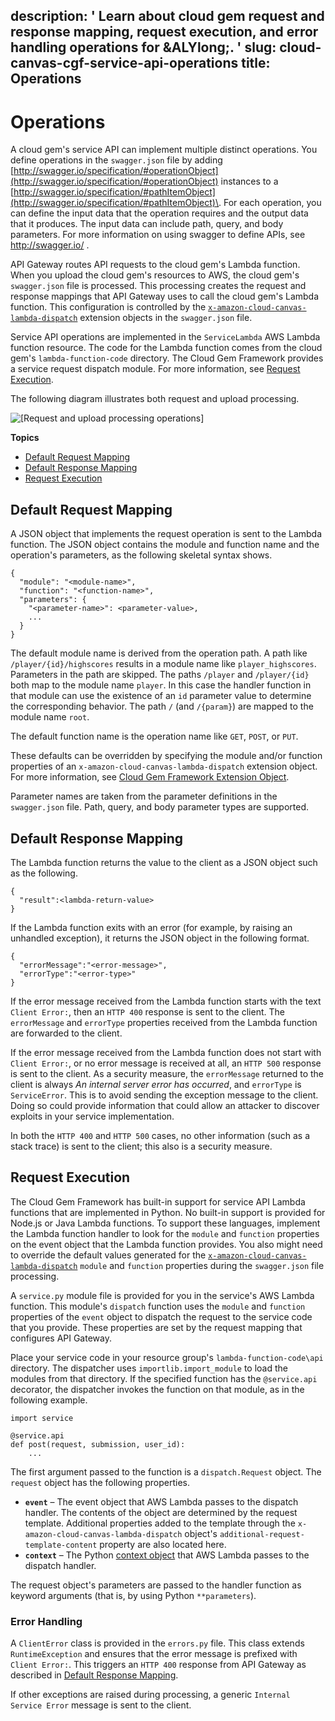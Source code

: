 description: ' Learn about cloud gem request and response mapping, request execution,
  and error handling operations for &ALYlong;. '
slug: cloud-canvas-cgf-service-api-operations
title: Operations
---
# Operations<a name="cloud-canvas-cgf-service-api-operations"></a>

A cloud gem's service API can implement multiple distinct operations\. You define operations in the `swagger.json` file by adding [http://swagger.io/specification/#operationObject](http://swagger.io/specification/#operationObject) instances to a [http://swagger.io/specification/#pathItemObject](http://swagger.io/specification/#pathItemObject)\. For each operation, you can define the input data that the operation requires and the output data that it produces\. The input data can include path, query, and body parameters\. For more information on using swagger to define APIs, see [http://swagger\.io/](http://swagger.io/) \.

API Gateway routes API requests to the cloud gem's Lambda function\. When you upload the cloud gem's resources to AWS, the cloud gem's `swagger.json` file is processed\. This processing creates the request and response mappings that API Gateway uses to call the cloud gem's Lambda function\. This configuration is controlled by the [`x-amazon-cloud-canvas-lambda-dispatch`](cloud-canvas-cgf-service-api-cgf-extension-object.md) extension objects in the `swagger.json` file\.

Service API operations are implemented in the `ServiceLambda` AWS Lambda function resource\. The code for the Lambda function comes from the cloud gem's `lambda-function-code` directory\. The Cloud Gem Framework provides a service request dispatch module\. For more information, see [Request Execution](#cloud-canvas-cgf-service-api-operations-request-execution)\.

The following diagram illustrates both request and upload processing\.

![\[Request and upload processing operations\]](/images/cloud_canvas/cloud-canvas-cgf-service-api-2.png)

**Topics**
+ [Default Request Mapping](#cloud-canvas-cgf-service-api-operations-default-request-mapping)
+ [Default Response Mapping](#cloud-canvas-cgf-service-api-operations-default-response-mapping)
+ [Request Execution](#cloud-canvas-cgf-service-api-operations-request-execution)

## Default Request Mapping<a name="cloud-canvas-cgf-service-api-operations-default-request-mapping"></a>

A JSON object that implements the request operation is sent to the Lambda function\. The JSON object contains the module and function name and the operation's parameters, as the following skeletal syntax shows\.

```
{
  "module": "<module-name>",
  "function": "<function-name>",
  "parameters": {
    "<parameter-name>": <parameter-value>,
    ...
  }
}
```

The default module name is derived from the operation path\. A path like `/player/{id}/highscores` results in a module name like `player_highscores`\. Parameters in the path are skipped\. The paths `/player` and `/player/{id}` both map to the module name `player`\. In this case the handler function in that module can use the existence of an `id` parameter value to determine the corresponding behavior\. The path `/` \(and `/{param}`\) are mapped to the module name `root`\.

The default function name is the operation name like `GET`, `POST`, or `PUT`\.

These defaults can be overridden by specifying the module and/or function properties of an `x-amazon-cloud-canvas-lambda-dispatch` extension object\. For more information, see [Cloud Gem Framework Extension Object](cloud-canvas-cgf-service-api-cgf-extension-object.md)\.

Parameter names are taken from the parameter definitions in the `swagger.json` file\. Path, query, and body parameter types are supported\.

## Default Response Mapping<a name="cloud-canvas-cgf-service-api-operations-default-response-mapping"></a>

The Lambda function returns the value to the client as a JSON object such as the following\.

```
{
  "result":<lambda-return-value>
}
```

If the Lambda function exits with an error \(for example, by raising an unhandled exception\), it returns the JSON object in the following format\.

```
{
  "errorMessage":"<error-message>",
  "errorType":"<error-type>"
}
```

If the error message received from the Lambda function starts with the text `Client Error:`, then an `HTTP 400` response is sent to the client\. The `errorMessage` and `errorType` properties received from the Lambda function are forwarded to the client\.

If the error message received from the Lambda function does not start with `Client Error:`, or no error message is received at all, an `HTTP 500` response is sent to the client\. As a security measure, the `errorMessage` returned to the client is always *An internal server error has occurred*, and `errorType` is `ServiceError`\. This is to avoid sending the exception message to the client\. Doing so could provide information that could allow an attacker to discover exploits in your service implementation\.

In both the `HTTP 400` and `HTTP 500` cases, no other information \(such as a stack trace\) is sent to the client; this also is a security measure\.

## Request Execution<a name="cloud-canvas-cgf-service-api-operations-request-execution"></a>

The Cloud Gem Framework has built\-in support for service API Lambda functions that are implemented in Python\. No built\-in support is provided for Node\.js or Java Lambda functions\. To support these languages, implement the Lambda function handler to look for the `module` and `function` properties on the event object that the Lambda function provides\. You also might need to override the default values generated for the [`x-amazon-cloud-canvas-lambda-dispatch`](cloud-canvas-cgf-service-api-cgf-extension-object.md) `module` and `function` properties during the `swagger.json` file processing\.

A `service.py` module file is provided for you in the service's AWS Lambda function\. This module's `dispatch` function uses the `module` and `function` properties of the `event` object to dispatch the request to the service code that you provide\. These properties are set by the request mapping that configures API Gateway\.

Place your service code in your resource group's `lambda-function-code\api` directory\. The dispatcher uses `importlib.import_module` to load the modules from that directory\. If the specified function has the `@service.api` decorator, the dispatcher invokes the function on that module, as in the following example\.

```
import service

@service.api
def post(request, submission, user_id):
    ...
```

The first argument passed to the function is a `dispatch.Request` object\. The `request` object has the following properties\.
+ **`event`** – The event object that AWS Lambda passes to the dispatch handler\. The contents of the object are determined by the request template\. Additional properties added to the template through the `x-amazon-cloud-canvas-lambda-dispatch` object's `additional-request-template-content` property are also located here\.
+ **`context`** – The Python [context object](https://docs.aws.amazon.com/lambda/latest/dg/python-context-object.html) that AWS Lambda passes to the dispatch handler\.

The request object's parameters are passed to the handler function as keyword arguments \(that is, by using Python `**parameters`\)\.

### Error Handling<a name="cloud-canvas-cgf-service-api-operations-error-handling"></a>

A `ClientError` class is provided in the `errors.py` file\. This class extends `RuntimeException` and ensures that the error message is prefixed with `Client Error:`\. This triggers an `HTTP 400` response from API Gateway as described in [Default Response Mapping](#cloud-canvas-cgf-service-api-operations-default-response-mapping)\.

If other exceptions are raised during processing, a generic `Internal Service Error` message is sent to the client\.
